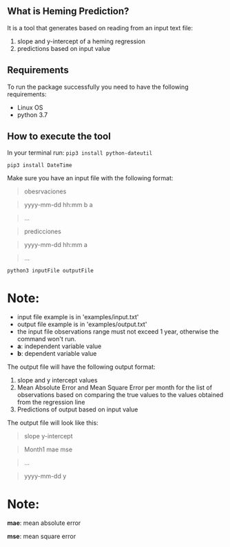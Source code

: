 ## What is Heming Prediction?

It is a tool that generates based on reading from an input text file:

1. slope and y-intercept of a heming regression
2. predictions based on input value 

## Requirements 
To run the package successfully you need to have the following requirements:

* Linux OS
* python 3.7

## How to execute the tool 

In your terminal run:
`pip3 install python-dateutil`

`pip3 install DateTime`

Make sure you have an input file with the following format:
>obesrvaciones

>yyyy-mm-dd hh:mm b a

>...

>predicciones

>yyyy-mm-dd hh:mm a

>...

`python3 inputFile outputFile`


# Note: 
* input file example is in 'examples/input.txt'
* output file example is in 'examples/output.txt'
* the input file observations range must not exceed 1 year, otherwise the command won't run. 
* **a**: independent variable value
* **b**: dependent variable value


The output file will have the following output format:
1. slope and y intercept values
2. Mean Absolute Error and Mean Square Error per month for the list of observations based on comparing the true values to the values obtained from the regression line
3. Predictions of output based on input value

The output file will look like this:
 
>slope y-intercept

>Month1 mae mse

>...

>yyyy-mm-dd y

# Note:
**mae**: mean absolute error

**mse**: mean square error
